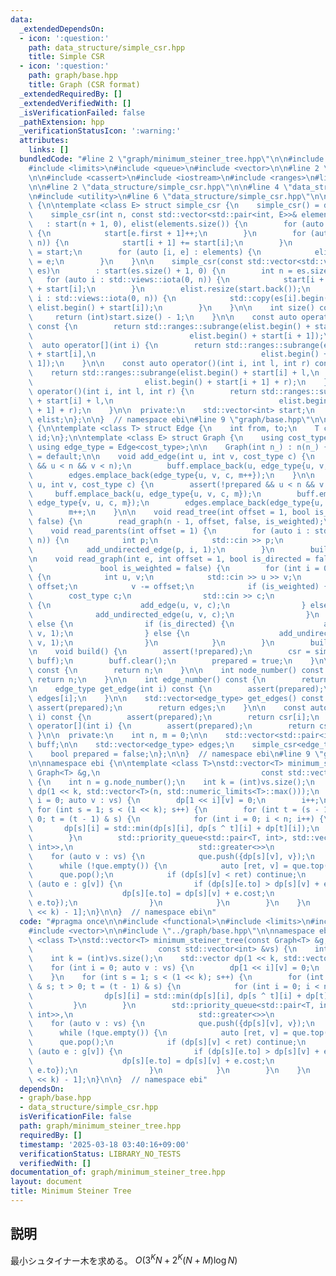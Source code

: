 ```yaml
---
data:
  _extendedDependsOn:
  - icon: ':question:'
    path: data_structure/simple_csr.hpp
    title: Simple CSR
  - icon: ':question:'
    path: graph/base.hpp
    title: Graph (CSR format)
  _extendedRequiredBy: []
  _extendedVerifiedWith: []
  _isVerificationFailed: false
  _pathExtension: hpp
  _verificationStatusIcon: ':warning:'
  attributes:
    links: []
  bundledCode: "#line 2 \"graph/minimum_steiner_tree.hpp\"\n\n#include <functional>\n\
    #include <limits>\n#include <queue>\n#include <vector>\n\n#line 2 \"graph/base.hpp\"\
    \n\n#include <cassert>\n#include <iostream>\n#include <ranges>\n#line 7 \"graph/base.hpp\"\
    \n\n#line 2 \"data_structure/simple_csr.hpp\"\n\n#line 4 \"data_structure/simple_csr.hpp\"\
    \n#include <utility>\n#line 6 \"data_structure/simple_csr.hpp\"\n\nnamespace ebi\
    \ {\n\ntemplate <class E> struct simple_csr {\n    simple_csr() = default;\n\n\
    \    simple_csr(int n, const std::vector<std::pair<int, E>>& elements)\n     \
    \   : start(n + 1, 0), elist(elements.size()) {\n        for (auto e : elements)\
    \ {\n            start[e.first + 1]++;\n        }\n        for (auto i : std::views::iota(0,\
    \ n)) {\n            start[i + 1] += start[i];\n        }\n        auto counter\
    \ = start;\n        for (auto [i, e] : elements) {\n            elist[counter[i]++]\
    \ = e;\n        }\n    }\n\n    simple_csr(const std::vector<std::vector<E>>&\
    \ es)\n        : start(es.size() + 1, 0) {\n        int n = es.size();\n     \
    \   for (auto i : std::views::iota(0, n)) {\n            start[i + 1] = (int)es[i].size()\
    \ + start[i];\n        }\n        elist.resize(start.back());\n        for (auto\
    \ i : std::views::iota(0, n)) {\n            std::copy(es[i].begin(), es[i].end(),\
    \ elist.begin() + start[i]);\n        }\n    }\n\n    int size() const {\n   \
    \     return (int)start.size() - 1;\n    }\n\n    const auto operator[](int i)\
    \ const {\n        return std::ranges::subrange(elist.begin() + start[i],\n  \
    \                                   elist.begin() + start[i + 1]);\n    }\n  \
    \  auto operator[](int i) {\n        return std::ranges::subrange(elist.begin()\
    \ + start[i],\n                                     elist.begin() + start[i +\
    \ 1]);\n    }\n\n    const auto operator()(int i, int l, int r) const {\n    \
    \    return std::ranges::subrange(elist.begin() + start[i] + l,\n            \
    \                         elist.begin() + start[i + 1] + r);\n    }\n    auto\
    \ operator()(int i, int l, int r) {\n        return std::ranges::subrange(elist.begin()\
    \ + start[i] + l,\n                                     elist.begin() + start[i\
    \ + 1] + r);\n    }\n\n  private:\n    std::vector<int> start;\n    std::vector<E>\
    \ elist;\n};\n\n}  // namespace ebi\n#line 9 \"graph/base.hpp\"\n\nnamespace ebi\
    \ {\n\ntemplate <class T> struct Edge {\n    int from, to;\n    T cost;\n    int\
    \ id;\n};\n\ntemplate <class E> struct Graph {\n    using cost_type = E;\n   \
    \ using edge_type = Edge<cost_type>;\n\n    Graph(int n_) : n(n_) {}\n\n    Graph()\
    \ = default;\n\n    void add_edge(int u, int v, cost_type c) {\n        assert(!prepared\
    \ && u < n && v < n);\n        buff.emplace_back(u, edge_type{u, v, c, m});\n\
    \        edges.emplace_back(edge_type{u, v, c, m++});\n    }\n\n    void add_undirected_edge(int\
    \ u, int v, cost_type c) {\n        assert(!prepared && u < n && v < n);\n   \
    \     buff.emplace_back(u, edge_type{u, v, c, m});\n        buff.emplace_back(v,\
    \ edge_type{v, u, c, m});\n        edges.emplace_back(edge_type{u, v, c, m});\n\
    \        m++;\n    }\n\n    void read_tree(int offset = 1, bool is_weighted =\
    \ false) {\n        read_graph(n - 1, offset, false, is_weighted);\n    }\n\n\
    \    void read_parents(int offset = 1) {\n        for (auto i : std::views::iota(1,\
    \ n)) {\n            int p;\n            std::cin >> p;\n            p -= offset;\n\
    \            add_undirected_edge(p, i, 1);\n        }\n        build();\n    }\n\
    \n    void read_graph(int e, int offset = 1, bool is_directed = false,\n     \
    \               bool is_weighted = false) {\n        for (int i = 0; i < e; i++)\
    \ {\n            int u, v;\n            std::cin >> u >> v;\n            u -=\
    \ offset;\n            v -= offset;\n            if (is_weighted) {\n        \
    \        cost_type c;\n                std::cin >> c;\n                if (is_directed)\
    \ {\n                    add_edge(u, v, c);\n                } else {\n      \
    \              add_undirected_edge(u, v, c);\n                }\n            }\
    \ else {\n                if (is_directed) {\n                    add_edge(u,\
    \ v, 1);\n                } else {\n                    add_undirected_edge(u,\
    \ v, 1);\n                }\n            }\n        }\n        build();\n    }\n\
    \n    void build() {\n        assert(!prepared);\n        csr = simple_csr<edge_type>(n,\
    \ buff);\n        buff.clear();\n        prepared = true;\n    }\n\n    int size()\
    \ const {\n        return n;\n    }\n\n    int node_number() const {\n       \
    \ return n;\n    }\n\n    int edge_number() const {\n        return m;\n    }\n\
    \n    edge_type get_edge(int i) const {\n        assert(prepared);\n        return\
    \ edges[i];\n    }\n\n    std::vector<edge_type> get_edges() const {\n       \
    \ assert(prepared);\n        return edges;\n    }\n\n    const auto operator[](int\
    \ i) const {\n        assert(prepared);\n        return csr[i];\n    }\n    auto\
    \ operator[](int i) {\n        assert(prepared);\n        return csr[i];\n   \
    \ }\n\n  private:\n    int n, m = 0;\n\n    std::vector<std::pair<int, edge_type>>\
    \ buff;\n\n    std::vector<edge_type> edges;\n    simple_csr<edge_type> csr;\n\
    \    bool prepared = false;\n};\n\n}  // namespace ebi\n#line 9 \"graph/minimum_steiner_tree.hpp\"\
    \n\nnamespace ebi {\n\ntemplate <class T>\nstd::vector<T> minimum_steiner_tree(const\
    \ Graph<T> &g,\n                                    const std::vector<int> &vs)\
    \ {\n    int n = g.node_number();\n    int k = (int)vs.size();\n    std::vector\
    \ dp(1 << k, std::vector<T>(n, std::numeric_limits<T>::max()));\n    for (int\
    \ i = 0; auto v : vs) {\n        dp[1 << i][v] = 0;\n        i++;\n    }\n   \
    \ for (int s = 1; s < (1 << k); s++) {\n        for (int t = (s - 1) & s; t >\
    \ 0; t = (t - 1) & s) {\n            for (int i = 0; i < n; i++) {\n         \
    \       dp[s][i] = std::min(dp[s][i], dp[s ^ t][i] + dp[t][i]);\n            }\n\
    \        }\n        std::priority_queue<std::pair<T, int>, std::vector<std::pair<T,\
    \ int>>,\n                            std::greater<>>\n            que;\n    \
    \    for (auto v : vs) {\n            que.push({dp[s][v], v});\n        }\n  \
    \      while (!que.empty()) {\n            auto [ret, v] = que.top();\n      \
    \      que.pop();\n            if (dp[s][v] < ret) continue;\n            for\
    \ (auto e : g[v]) {\n                if (dp[s][e.to] > dp[s][v] + e.cost) {\n\
    \                    dp[s][e.to] = dp[s][v] + e.cost;\n                    que.push({dp[s][e.to],\
    \ e.to});\n                }\n            }\n        }\n    }\n    return dp[(1\
    \ << k) - 1];\n}\n\n}  // namespace ebi\n"
  code: "#pragma once\n\n#include <functional>\n#include <limits>\n#include <queue>\n\
    #include <vector>\n\n#include \"../graph/base.hpp\"\n\nnamespace ebi {\n\ntemplate\
    \ <class T>\nstd::vector<T> minimum_steiner_tree(const Graph<T> &g,\n        \
    \                            const std::vector<int> &vs) {\n    int n = g.node_number();\n\
    \    int k = (int)vs.size();\n    std::vector dp(1 << k, std::vector<T>(n, std::numeric_limits<T>::max()));\n\
    \    for (int i = 0; auto v : vs) {\n        dp[1 << i][v] = 0;\n        i++;\n\
    \    }\n    for (int s = 1; s < (1 << k); s++) {\n        for (int t = (s - 1)\
    \ & s; t > 0; t = (t - 1) & s) {\n            for (int i = 0; i < n; i++) {\n\
    \                dp[s][i] = std::min(dp[s][i], dp[s ^ t][i] + dp[t][i]);\n   \
    \         }\n        }\n        std::priority_queue<std::pair<T, int>, std::vector<std::pair<T,\
    \ int>>,\n                            std::greater<>>\n            que;\n    \
    \    for (auto v : vs) {\n            que.push({dp[s][v], v});\n        }\n  \
    \      while (!que.empty()) {\n            auto [ret, v] = que.top();\n      \
    \      que.pop();\n            if (dp[s][v] < ret) continue;\n            for\
    \ (auto e : g[v]) {\n                if (dp[s][e.to] > dp[s][v] + e.cost) {\n\
    \                    dp[s][e.to] = dp[s][v] + e.cost;\n                    que.push({dp[s][e.to],\
    \ e.to});\n                }\n            }\n        }\n    }\n    return dp[(1\
    \ << k) - 1];\n}\n\n}  // namespace ebi"
  dependsOn:
  - graph/base.hpp
  - data_structure/simple_csr.hpp
  isVerificationFile: false
  path: graph/minimum_steiner_tree.hpp
  requiredBy: []
  timestamp: '2025-03-18 03:40:16+09:00'
  verificationStatus: LIBRARY_NO_TESTS
  verifiedWith: []
documentation_of: graph/minimum_steiner_tree.hpp
layout: document
title: Minimum Steiner Tree
---
```


## 説明

最小シュタイナー木を求める。 $O(3^K N + 2^K (N + M) \log{N})$